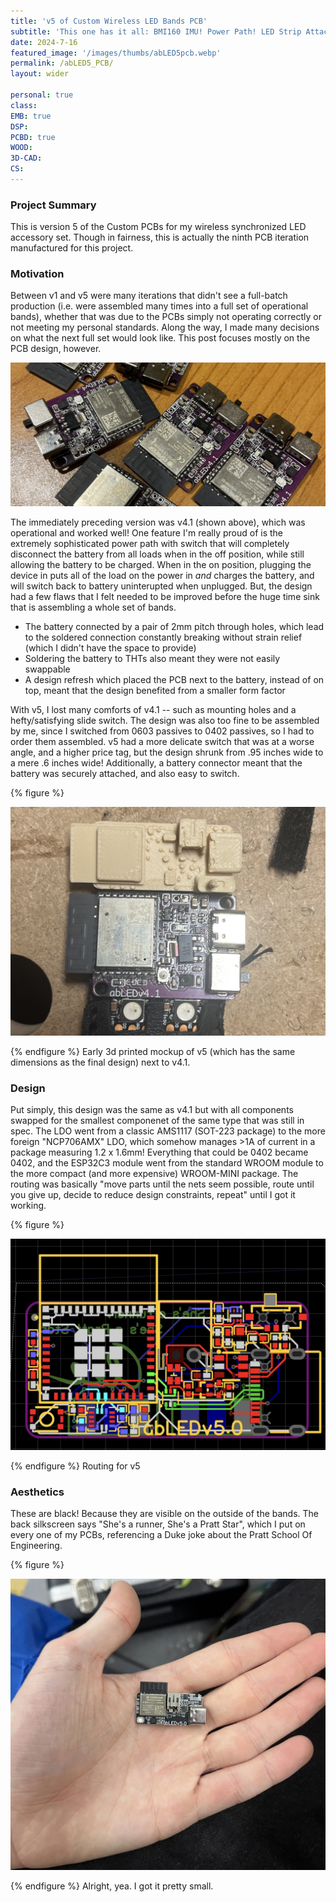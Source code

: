 ```yaml
---
title: 'v5 of Custom Wireless LED Bands PCB'
subtitle: 'This one has it all: BMI160 IMU! Power Path! LED Strip Attachment! ESP32C3! And of course, USB-C.'
date: 2024-7-16
featured_image: '/images/thumbs/abLED5pcb.webp'
permalink: /abLED5_PCB/
layout: wider

personal: true
class:
EMB: true
DSP: 
PCBD: true
WOOD:
3D-CAD:
CS:
---
```



<h3> Project Summary </h3>

This is version 5 of the Custom PCBs for my wireless synchronized LED accessory set. Though in fairness, this is actually the ninth PCB iteration manufactured for this project.

<h3> Motivation </h3>

Between v1 and v5 were many iterations that didn't see a full-batch production (i.e. were assembled many times into a full set of operational bands), whether that was due to the PCBs simply not operating correctly or not meeting my personal standards. Along the way, I made many decisions on what the next full set would look like. This post focuses mostly on the PCB design, however.

![](/images/abled5pcb/ab41.jpeg)

The immediately preceding version was v4.1 (shown above), which was operational and worked well! One feature I'm really proud of is the extremely sophisticated power path with switch that will completely disconnect the battery from all loads when in the off position, while still allowing the battery to be charged. When in the on position, plugging the device in puts all of the load on the power in *and* charges the battery, and will switch back to battery uninterupted when unplugged. But, the design had a few flaws that I felt needed to be improved before the huge time sink that is assembling a whole set of bands.

* The battery connected by a pair of 2mm pitch through holes, which lead to the soldered connection constantly breaking without strain relief (which I didn't have the space to provide)
* Soldering the battery to THTs also meant they were not easily swappable
* A design refresh which placed the PCB next to the battery, instead of on top, meant that the design benefited from a smaller form factor

With v5, I lost many comforts of v4.1 -- such as mounting holes and a hefty/satisfying slide switch. The design was also too fine to be assembled by me, since I switched from 0603 passives to 0402 passives, so I had to order them assembled. v5 had a more delicate switch that was at a worse angle, and a higher price tag, but the design shrunk from .95 inches wide to a mere .6 inches wide! Additionally, a battery connector meant that the battery was securely attached, and also easy to switch.

{% figure %}
<p><img src="/images/abled5pcb/ab_compare.jpeg" alt="Comparison"></p>
{% endfigure %}
	Early 3d printed mockup of v5 
	(which has the same dimensions as the final design)
	next to v4.1.

<h3> Design </h3>
Put simply, this design was the same as v4.1 but with all components swapped for the smallest componenet of the same type that was still in spec. The LDO went from a classic AMS1117 (SOT-223 package) to the more foreign "NCP706AMX" LDO, which somehow manages >1A of current in a package measuring 1.2 x 1.6mm! Everything that could be 0402 became 0402, and the ESP32C3 module went from the standard WROOM module to the more compact (and more expensive) WROOM-MINI package. The routing was basically "move parts until the nets seem possible, route until you give up, decide to reduce design constraints, repeat" until I got it working.

{% figure %}
<p><img src="/images/abled5pcb/route5.webp" alt="Routing"></p>
{% endfigure %}
	Routing for v5

<h3> Aesthetics </h3>
These are black! Because they are visible on the outside of the bands. The back silkscreen says "She's a runner, She's a Pratt Star", which I put on every one of my PCBs, referencing a Duke joke about the Pratt School Of Engineering.

{% figure %}
<p><img src="/images/abled5pcb/in_hand.webp" alt="Tiny"></p>
{% endfigure %}
	Alright, yea. I got it pretty small.
